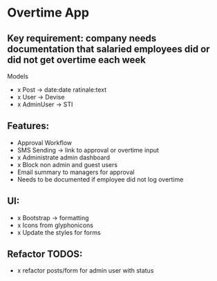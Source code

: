 # Overtime App

## Key requirement: company needs documentation that salaried employees did or did not get overtime each week

Models
- x Post -> date:date ratinale:text
- x User -> Devise
- x AdminUser -> STI

## Features:
- Approval Workflow
- SMS Sending -> link to approval or overtime input
- x Administrate admin dashboard
- x Block non admin and guest users
- Email summary to managers for approval
- Needs to be documented if employee did not log overtime

## UI:
- x Bootstrap -> formatting
- x Icons from glyphonicons
- x Update the styles for forms

## Refactor TODOS:
- x refactor posts/form for admin user with status
